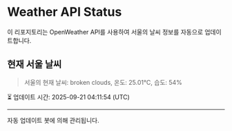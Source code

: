 
# Weather API Status

이 리포지토리는 OpenWeather API를 사용하여 서울의 날씨 정보를 자동으로 업데이트합니다.

## 현재 서울 날씨
> 서울의 현재 날씨: broken clouds, 온도: 25.01°C, 습도: 54%

⏳ 업데이트 시간: 2025-09-21 04:11:54 (UTC)

---
자동 업데이트 봇에 의해 관리됩니다.
